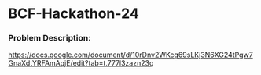 # BCF-Hackathon-24

### Problem Description:
https://docs.google.com/document/d/10rDnv2WKcg69sLKj3N6XG24tPgw7GnaXdtYRFAmAqjE/edit?tab=t.777l3zazn23q
